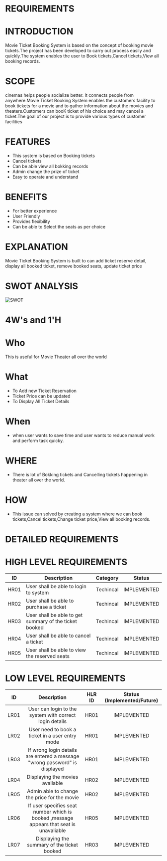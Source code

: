 # REQUIREMENTS
# INTRODUCTION
   Movie Ticket Booking System is based on the concept of booking movie tickets.The project has been developed to
 carry out process easily and quickly.The system enables the user to Book tickets,Cancel tickets,View all booking records.
# SCOPE
  cinemas helps people socialize better. It connects people from anywhere.Movie Ticket Booking System enables the customers facility to book tickets for a movie and to gather information about the movies and theaters.Customers can booK ticket of his choice and may cancel a ticket.The goal of our project is to provide various types of customer facilities 
# FEATURES 
* This system is based on Booking tickets
* Cancel tickets
* Can be able view all bokking records
* Admin change the prize of ticket
* Easy to operate and understand

# BENEFITS
 * For better experience
 * User Friendly
 * Provides flexibility
 * Can be able to Select the seats as per choice
 # EXPLANATION
   Movie Ticket Booking System is built to  can add ticket reserve detail, display all booked ticket, remove booked seats, update ticket price
 # SWOT ANALYSIS
 ![SWOT](https://user-images.githubusercontent.com/98837668/153398368-f721088a-44a1-4f69-b9dd-9696831ccc56.png)
 # 4W's and 1'H
# Who
This is useful for Movie Theater all over the world
# What
* To Add new Ticket Reservation
* Ticket Price can be updated
* To Display All Ticket Details
# When
* when user wants to save time and user wants to reduce manual work and perform task quicky.
# WHERE
* There is lot of Bokking tickets and Cancelling tickets happening in theater all over the world.
# HOW
* This issue can solved by creating a system where we can book tickets,Cancel tickets,Change ticket price,View all booking records.
# DETAILED REQUIREMENTS
# HIGH LEVEL REQUIREMENTS
| ID   |              Description                               | Category  |	   Status       |
|------|--------------------------------------------------------|-----------|-----------------|
| HR01 |	User shall be able to login to system                  | Techincal |  IMPLEMENTED    |
| HR02 |	User shall be able to purchase a ticket                | Techincal |  IMPLEMENTED    | 
| HR03 |	User shall be able to get summary of the ticket booked |	Techincal |  IMPLEMENTED    |
| HR04 |	User shall be able to cancel a ticket                  |	Techincal |	 IMPLEMENTED    |
| HR05 |	User shall be able to view the reserved seats          |	Techincal |  IMPLEMENTED    |

# LOW LEVEL REQUIREMENTS

| ID     |    	Description |	HLR ID	                                                                          | Status (Implemented/Future) | 
| :---:  |          :---:          | :---: | :---: |
| LR01   | 	User can login to the system with correct login details                      |	HR01 |	IMPLEMENTED   |
| LR02   |	User need to book a ticket in a user entry mode                                           |	HR01 |	IMPLEMENTED   |                      
| LR03   |	If wrong login details are entered a message "wrong password" is displayed	   |  HR01 |	IMPLEMENTED   |
| LR04   | 	Displaying the movies available                                                     	   |  HR02 |	IMPLEMENTED   |
| LR05   |  Admin able to change the price for the movie	                                                |  HR02 |   IMPLEMENTED   |
| LR06	|  If user specifies seat number which is booked ,message appears that  seat is unavaliable  | 	HR05 | 	IMPLEMENTED   |
| LR07 |	Displaying the summary of the ticket booked|	HR03|	IMPLEMENTED|



